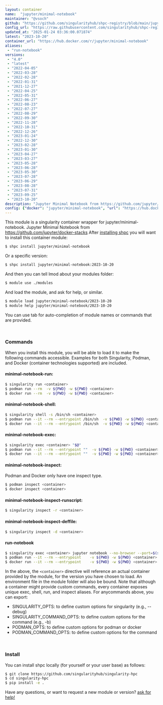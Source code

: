 ```yaml
---
layout: container
name:  "jupyter/minimal-notebook"
maintainer: "@vsoch"
github: "https://github.com/singularityhub/shpc-registry/blob/main/jupyter/minimal-notebook/container.yaml"
config_url: "https://raw.githubusercontent.com/singularityhub/shpc-registry/main/jupyter/minimal-notebook/container.yaml"
updated_at: "2025-01-24 03:36:00.071874"
latest: "2023-10-20"
container_url: "https://hub.docker.com/r/jupyter/minimal-notebook"
aliases:
 - "run-notebook"
versions:
 - "4.0"
 - "latest"
 - "2022-04-05"
 - "2022-03-28"
 - "2022-02-28"
 - "2022-01-31"
 - "2021-12-27"
 - "2022-04-25"
 - "2022-05-31"
 - "2022-06-27"
 - "2022-08-23"
 - "2022-07-27"
 - "2022-08-29"
 - "2022-09-30"
 - "2022-11-28"
 - "2022-10-31"
 - "2022-12-26"
 - "2023-01-24"
 - "2022-12-30"
 - "2023-02-28"
 - "2023-01-30"
 - "2023-04-27"
 - "2023-03-27"
 - "2023-05-28"
 - "2023-06-28"
 - "2023-05-30"
 - "2023-07-28"
 - "2023-06-29"
 - "2023-08-28"
 - "2023-07-31"
 - "2023-09-25"
 - "2023-10-20"
description: "Jupyter Minimal Notebook from https://github.com/jupyter/docker-stacks"
config: {"docker": "jupyter/minimal-notebook", "url": "https://hub.docker.com/r/jupyter/minimal-notebook", "maintainer": "@vsoch", "description": "Jupyter Minimal Notebook from https://github.com/jupyter/docker-stacks", "latest": {"2023-10-20": "crane digest jupyter/minimal-notebook:2023-10-20: TOOMANYREQUESTS: You have reached your pull rate limit. You may increase the limit by authenticating and upgrading: https://www.docker.com/increase-rate-limit"}, "tags": {"4.0": "sha256:6f9d189494fe091700681eb39b429dfe1420ad0717697c2e2293779fcb80cd1e", "latest": "sha256:1c4c8b6c7c27059c353d4e80523c2696e34723fde67d27418873ebeb42032551", "2022-04-05": "sha256:81d41c8b10bce94a01aa5b6df1a12ca1f0946b42f378b8221297e6612100377d", "2022-03-28": "crane digest jupyter/minimal-notebook:2022-03-28: TOOMANYREQUESTS: You have reached your pull rate limit. You may increase the limit by authenticating and upgrading: https://www.docker.com/increase-rate-limit", "2022-02-28": "crane digest jupyter/minimal-notebook:2022-02-28: TOOMANYREQUESTS: You have reached your pull rate limit. You may increase the limit by authenticating and upgrading: https://www.docker.com/increase-rate-limit", "2022-01-31": "crane digest jupyter/minimal-notebook:2022-01-31: TOOMANYREQUESTS: You have reached your pull rate limit. You may increase the limit by authenticating and upgrading: https://www.docker.com/increase-rate-limit", "2021-12-27": "crane digest jupyter/minimal-notebook:2021-12-27: TOOMANYREQUESTS: You have reached your pull rate limit. You may increase the limit by authenticating and upgrading: https://www.docker.com/increase-rate-limit", "2022-04-25": "crane digest jupyter/minimal-notebook:2022-04-25: TOOMANYREQUESTS: You have reached your pull rate limit. You may increase the limit by authenticating and upgrading: https://www.docker.com/increase-rate-limit", "2022-05-31": "crane digest jupyter/minimal-notebook:2022-05-31: TOOMANYREQUESTS: You have reached your pull rate limit. You may increase the limit by authenticating and upgrading: https://www.docker.com/increase-rate-limit", "2022-06-27": "crane digest jupyter/minimal-notebook:2022-06-27: TOOMANYREQUESTS: You have reached your pull rate limit. You may increase the limit by authenticating and upgrading: https://www.docker.com/increase-rate-limit", "2022-08-23": "crane digest jupyter/minimal-notebook:2022-08-23: TOOMANYREQUESTS: You have reached your pull rate limit. You may increase the limit by authenticating and upgrading: https://www.docker.com/increase-rate-limit", "2022-07-27": "crane digest jupyter/minimal-notebook:2022-07-27: TOOMANYREQUESTS: You have reached your pull rate limit. You may increase the limit by authenticating and upgrading: https://www.docker.com/increase-rate-limit", "2022-08-29": "crane digest jupyter/minimal-notebook:2022-08-29: TOOMANYREQUESTS: You have reached your pull rate limit. You may increase the limit by authenticating and upgrading: https://www.docker.com/increase-rate-limit", "2022-09-30": "crane digest jupyter/minimal-notebook:2022-09-30: TOOMANYREQUESTS: You have reached your pull rate limit. You may increase the limit by authenticating and upgrading: https://www.docker.com/increase-rate-limit", "2022-11-28": "crane digest jupyter/minimal-notebook:2022-11-28: TOOMANYREQUESTS: You have reached your pull rate limit. You may increase the limit by authenticating and upgrading: https://www.docker.com/increase-rate-limit", "2022-10-31": "crane digest jupyter/minimal-notebook:2022-10-31: TOOMANYREQUESTS: You have reached your pull rate limit. You may increase the limit by authenticating and upgrading: https://www.docker.com/increase-rate-limit", "2022-12-26": "crane digest jupyter/minimal-notebook:2022-12-26: TOOMANYREQUESTS: You have reached your pull rate limit. You may increase the limit by authenticating and upgrading: https://www.docker.com/increase-rate-limit", "2023-01-24": "crane digest jupyter/minimal-notebook:2023-01-24: TOOMANYREQUESTS: You have reached your pull rate limit. You may increase the limit by authenticating and upgrading: https://www.docker.com/increase-rate-limit", "2022-12-30": "crane digest jupyter/minimal-notebook:2022-12-30: TOOMANYREQUESTS: You have reached your pull rate limit. You may increase the limit by authenticating and upgrading: https://www.docker.com/increase-rate-limit", "2023-02-28": "crane digest jupyter/minimal-notebook:2023-02-28: TOOMANYREQUESTS: You have reached your pull rate limit. You may increase the limit by authenticating and upgrading: https://www.docker.com/increase-rate-limit", "2023-01-30": "crane digest jupyter/minimal-notebook:2023-01-30: TOOMANYREQUESTS: You have reached your pull rate limit. You may increase the limit by authenticating and upgrading: https://www.docker.com/increase-rate-limit", "2023-04-27": "crane digest jupyter/minimal-notebook:2023-04-27: TOOMANYREQUESTS: You have reached your pull rate limit. You may increase the limit by authenticating and upgrading: https://www.docker.com/increase-rate-limit", "2023-03-27": "crane digest jupyter/minimal-notebook:2023-03-27: TOOMANYREQUESTS: You have reached your pull rate limit. You may increase the limit by authenticating and upgrading: https://www.docker.com/increase-rate-limit", "2023-05-28": "crane digest jupyter/minimal-notebook:2023-05-28: TOOMANYREQUESTS: You have reached your pull rate limit. You may increase the limit by authenticating and upgrading: https://www.docker.com/increase-rate-limit", "2023-06-28": "crane digest jupyter/minimal-notebook:2023-06-28: TOOMANYREQUESTS: You have reached your pull rate limit. You may increase the limit by authenticating and upgrading: https://www.docker.com/increase-rate-limit", "2023-05-30": "crane digest jupyter/minimal-notebook:2023-05-30: TOOMANYREQUESTS: You have reached your pull rate limit. You may increase the limit by authenticating and upgrading: https://www.docker.com/increase-rate-limit", "2023-07-28": "crane digest jupyter/minimal-notebook:2023-07-28: TOOMANYREQUESTS: You have reached your pull rate limit. You may increase the limit by authenticating and upgrading: https://www.docker.com/increase-rate-limit", "2023-06-29": "crane digest jupyter/minimal-notebook:2023-06-29: TOOMANYREQUESTS: You have reached your pull rate limit. You may increase the limit by authenticating and upgrading: https://www.docker.com/increase-rate-limit", "2023-08-28": "crane digest jupyter/minimal-notebook:2023-08-28: TOOMANYREQUESTS: You have reached your pull rate limit. You may increase the limit by authenticating and upgrading: https://www.docker.com/increase-rate-limit", "2023-07-31": "crane digest jupyter/minimal-notebook:2023-07-31: TOOMANYREQUESTS: You have reached your pull rate limit. You may increase the limit by authenticating and upgrading: https://www.docker.com/increase-rate-limit", "2023-09-25": "crane digest jupyter/minimal-notebook:2023-09-25: TOOMANYREQUESTS: You have reached your pull rate limit. You may increase the limit by authenticating and upgrading: https://www.docker.com/increase-rate-limit", "2023-10-20": "crane digest jupyter/minimal-notebook:2023-10-20: TOOMANYREQUESTS: You have reached your pull rate limit. You may increase the limit by authenticating and upgrading: https://www.docker.com/increase-rate-limit"}, "features": {"home": true}, "aliases": [{"name": "run-notebook", "command": "jupyter notebook --no-browser --port=$(shuf -i 2000-65000 -n 1) --ip 0.0.0.0"}]}
---
```


This module is a singularity container wrapper for jupyter/minimal-notebook.
Jupyter Minimal Notebook from https://github.com/jupyter/docker-stacks
After [installing shpc](#install) you will want to install this container module:


```bash
$ shpc install jupyter/minimal-notebook
```

Or a specific version:

```bash
$ shpc install jupyter/minimal-notebook:2023-10-20
```

And then you can tell lmod about your modules folder:

```bash
$ module use ./modules
```

And load the module, and ask for help, or similar.

```bash
$ module load jupyter/minimal-notebook/2023-10-20
$ module help jupyter/minimal-notebook/2023-10-20
```

You can use tab for auto-completion of module names or commands that are provided.

<br>

### Commands

When you install this module, you will be able to load it to make the following commands accessible.
Examples for both Singularity, Podman, and Docker (container technologies supported) are included.

#### minimal-notebook-run:

```bash
$ singularity run <container>
$ podman run --rm  -v ${PWD} -w ${PWD} <container>
$ docker run --rm  -v ${PWD} -w ${PWD} <container>
```

#### minimal-notebook-shell:

```bash
$ singularity shell -s /bin/sh <container>
$ podman run --it --rm --entrypoint /bin/sh  -v ${PWD} -w ${PWD} <container>
$ docker run --it --rm --entrypoint /bin/sh  -v ${PWD} -w ${PWD} <container>
```

#### minimal-notebook-exec:

```bash
$ singularity exec <container> "$@"
$ podman run --it --rm --entrypoint ""  -v ${PWD} -w ${PWD} <container> "$@"
$ docker run --it --rm --entrypoint ""  -v ${PWD} -w ${PWD} <container> "$@"
```

#### minimal-notebook-inspect:

Podman and Docker only have one inspect type.

```bash
$ podman inspect <container>
$ docker inspect <container>
```

#### minimal-notebook-inspect-runscript:

```bash
$ singularity inspect -r <container>
```

#### minimal-notebook-inspect-deffile:

```bash
$ singularity inspect -d <container>
```


#### run-notebook

```bash
$ singularity exec <container> jupyter notebook --no-browser --port=$(shuf -i 2000-65000 -n 1) --ip 0.0.0.0
$ podman run --it --rm --entrypoint    -v ${PWD} -w ${PWD} <container> -c " $@"
$ docker run --it --rm --entrypoint    -v ${PWD} -w ${PWD} <container> -c " $@"
```



In the above, the `<container>` directive will reference an actual container provided
by the module, for the version you have chosen to load. An environment file in the
module folder will also be bound. Note that although a container
might provide custom commands, every container exposes unique exec, shell, run, and
inspect aliases. For anycommands above, you can export:

 - SINGULARITY_OPTS: to define custom options for singularity (e.g., --debug)
 - SINGULARITY_COMMAND_OPTS: to define custom options for the command (e.g., -b)
 - PODMAN_OPTS: to define custom options for podman or docker
 - PODMAN_COMMAND_OPTS: to define custom options for the command

<br>

### Install

You can install shpc locally (for yourself or your user base) as follows:

```bash
$ git clone https://github.com/singularityhub/singularity-hpc
$ cd singularity-hpc
$ pip install -e .
```

Have any questions, or want to request a new module or version? [ask for help!](https://github.com/singularityhub/singularity-hpc/issues)